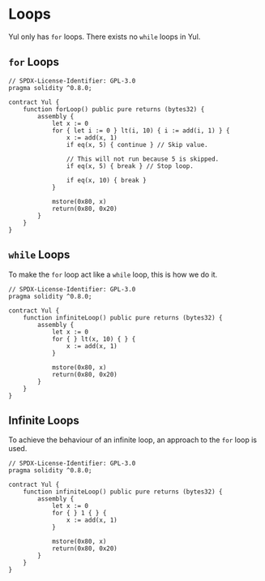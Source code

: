 # Loops

Yul only has `for` loops. There exists no `while` loops in Yul.

## `for` Loops

```solidity
// SPDX-License-Identifier: GPL-3.0
pragma solidity ^0.8.0;

contract Yul {
    function forLoop() public pure returns (bytes32) {
        assembly {
            let x := 0
            for { let i := 0 } lt(i, 10) { i := add(i, 1) } {
                x := add(x, 1)
                if eq(x, 5) { continue } // Skip value.

                // This will not run because 5 is skipped.
                if eq(x, 5) { break } // Stop loop.
                
                if eq(x, 10) { break }
            }
            
            mstore(0x80, x)
            return(0x80, 0x20)
        }
    }
}
```

## `while` Loops

To make the `for` loop act like a `while` loop, this is how we do it.

```solidity
// SPDX-License-Identifier: GPL-3.0
pragma solidity ^0.8.0;

contract Yul {
    function infiniteLoop() public pure returns (bytes32) {
        assembly {
            let x := 0
            for { } lt(x, 10) { } {
                x := add(x, 1)
            }
            
            mstore(0x80, x)
            return(0x80, 0x20)
        }
    }
}
```

## Infinite Loops

To achieve the behaviour of an infinite loop, an approach to the `for` loop is used.

```solidity
// SPDX-License-Identifier: GPL-3.0
pragma solidity ^0.8.0;

contract Yul {
    function infiniteLoop() public pure returns (bytes32) {
        assembly {
            let x := 0
            for { } 1 { } {
                x := add(x, 1)
            }
            
            mstore(0x80, x)
            return(0x80, 0x20)
        }
    }
}
```